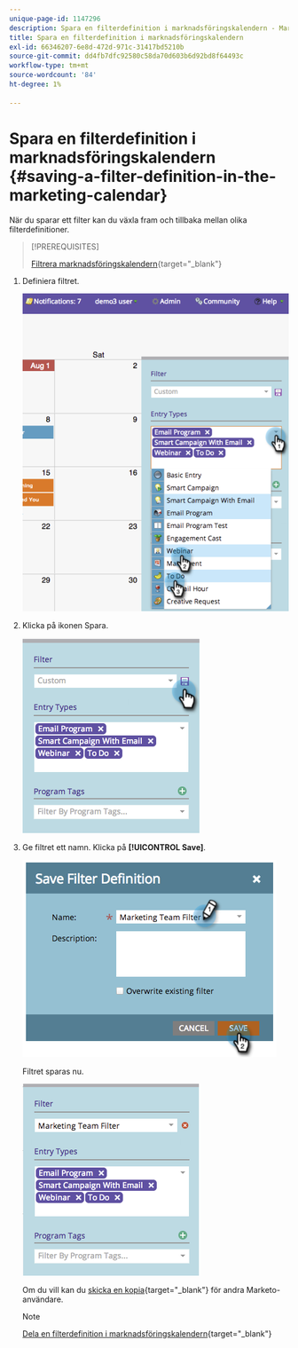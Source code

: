 ```yaml
---
unique-page-id: 1147296
description: Spara en filterdefinition i marknadsföringskalendern - Marketo Docs - produktdokumentation
title: Spara en filterdefinition i marknadsföringskalendern
exl-id: 66346207-6e8d-472d-971c-31417bd5210b
source-git-commit: dd4fb7dfc92580c58da70d603b6d92bd8f64493c
workflow-type: tm+mt
source-wordcount: '84'
ht-degree: 1%

---
```


# Spara en filterdefinition i marknadsföringskalendern {#saving-a-filter-definition-in-the-marketing-calendar}

När du sparar ett filter kan du växla fram och tillbaka mellan olika filterdefinitioner.

>[!PREREQUISITES]
>
>[Filtrera marknadsföringskalendern](/help/marketo/product-docs/core-marketo-concepts/marketing-calendar/working-with-the-calendar/filtering-the-marketing-calendar.md){target="_blank"}

1. Definiera filtret.

   ![](assets/image2014-9-24-10-3a50-3a49.png)

1. Klicka på ikonen Spara.

   ![](assets/image2014-9-24-10-3a50-3a57.png)

1. Ge filtret ett namn. Klicka på **[!UICONTROL Save]**.

   ![](assets/image2014-9-24-10-3a51-3a3.png)

   Filtret sparas nu.

   ![](assets/image2014-9-24-10-3a51-3a12.png)

   Om du vill kan du [skicka en kopia](/help/marketo/product-docs/core-marketo-concepts/marketing-calendar/working-with-the-calendar/sharing-a-filter-definition-in-the-marketing-calendar.md){target="_blank"} för andra Marketo-användare.

   >[!NOTE]
   >
   >[Dela en filterdefinition i marknadsföringskalendern](/help/marketo/product-docs/core-marketo-concepts/marketing-calendar/working-with-the-calendar/sharing-a-filter-definition-in-the-marketing-calendar.md){target="_blank"}
